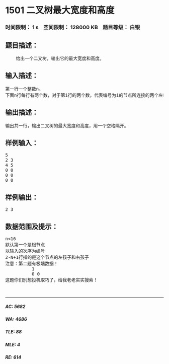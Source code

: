 # 1501 二叉树最大宽度和高度   
### 时间限制： 1 s&nbsp;&nbsp;&nbsp;&nbsp;空间限制： 128000 KB&nbsp;&nbsp;&nbsp;&nbsp;题目等级： 白银  
## 题目描述：  

<pre>
    给出一个二叉树，输出它的最大宽度和高度。
</pre>
  
  
## 输入描述：  

<pre>
第一行一个整数n。
下面n行每行有两个数，对于第i行的两个数，代表编号为i的节点所连接的两个左右儿子的编号。如果没有某个儿子为空，则为0。
</pre>
  
  
## 输出描述：  

<pre>
输出共一行，输出二叉树的最大宽度和高度，用一个空格隔开。
</pre>
  
  
## 样例输入：  

<pre>
5
2 3
4 5
0 0
0 0
0 0
</pre>
  
  
## 样例输出：  

<pre>
2 3
</pre>
  
  
## 数据范围及提示：  

<pre>
n<16
默认第一个是根节点
以输入的次序为编号
2-N+1行指的是这个节点的左孩子和右孩子
注意：第二题有极端数据！
          1
          0 0
这题你们别想投机取巧了，给我老老实实搜索！
  

</pre>
  
  
***  

##### AC: 5682  
##### WA: 4686  
##### TLE: 88  
##### MLE: 4  
##### RE: 614  

